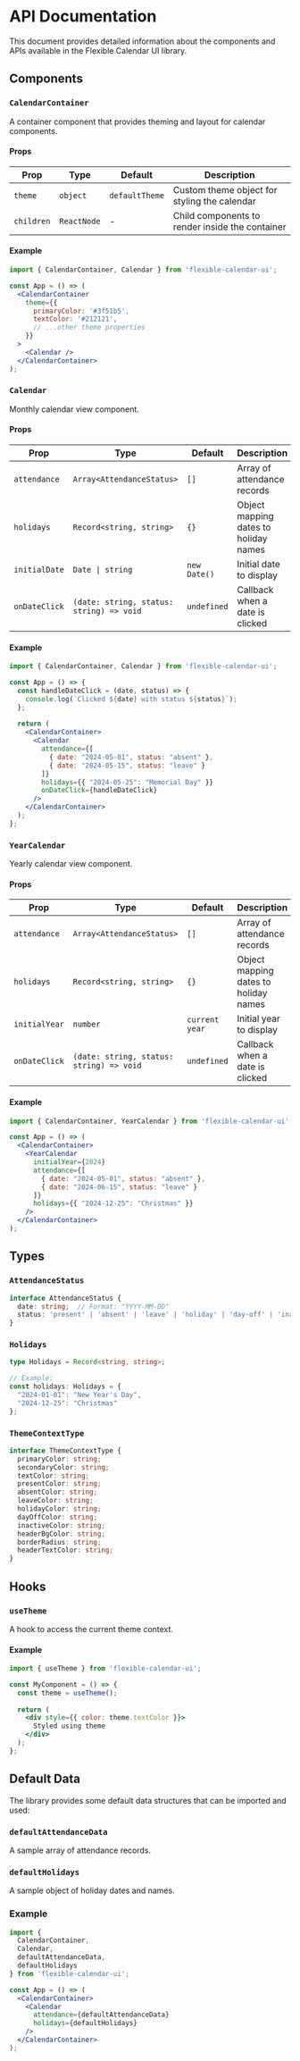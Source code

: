 # API Documentation

This document provides detailed information about the components and APIs available in the Flexible Calendar UI library.

## Components

### `CalendarContainer`

A container component that provides theming and layout for calendar components.

#### Props

| Prop | Type | Default | Description |
|------|------|---------|-------------|
| `theme` | `object` | `defaultTheme` | Custom theme object for styling the calendar |
| `children` | `ReactNode` | - | Child components to render inside the container |

#### Example

```jsx
import { CalendarContainer, Calendar } from 'flexible-calendar-ui';

const App = () => (
  <CalendarContainer
    theme={{
      primaryColor: '#3f51b5',
      textColor: '#212121',
      // ...other theme properties
    }}
  >
    <Calendar />
  </CalendarContainer>
);
```

### `Calendar`

Monthly calendar view component.

#### Props

| Prop | Type | Default | Description |
|------|------|---------|-------------|
| `attendance` | `Array<AttendanceStatus>` | `[]` | Array of attendance records |
| `holidays` | `Record<string, string>` | `{}` | Object mapping dates to holiday names |
| `initialDate` | `Date \| string` | `new Date()` | Initial date to display |
| `onDateClick` | `(date: string, status: string) => void` | `undefined` | Callback when a date is clicked |

#### Example

```jsx
import { CalendarContainer, Calendar } from 'flexible-calendar-ui';

const App = () => {
  const handleDateClick = (date, status) => {
    console.log(`Clicked ${date} with status ${status}`);
  };
  
  return (
    <CalendarContainer>
      <Calendar
        attendance={[
          { date: "2024-05-01", status: "absent" },
          { date: "2024-05-15", status: "leave" }
        ]}
        holidays={{ "2024-05-25": "Memorial Day" }}
        onDateClick={handleDateClick}
      />
    </CalendarContainer>
  );
};
```

### `YearCalendar`

Yearly calendar view component.

#### Props

| Prop | Type | Default | Description |
|------|------|---------|-------------|
| `attendance` | `Array<AttendanceStatus>` | `[]` | Array of attendance records |
| `holidays` | `Record<string, string>` | `{}` | Object mapping dates to holiday names |
| `initialYear` | `number` | `current year` | Initial year to display |
| `onDateClick` | `(date: string, status: string) => void` | `undefined` | Callback when a date is clicked |

#### Example

```jsx
import { CalendarContainer, YearCalendar } from 'flexible-calendar-ui';

const App = () => (
  <CalendarContainer>
    <YearCalendar
      initialYear={2024}
      attendance={[
        { date: "2024-05-01", status: "absent" },
        { date: "2024-06-15", status: "leave" }
      ]}
      holidays={{ "2024-12-25": "Christmas" }}
    />
  </CalendarContainer>
);
```

## Types

### `AttendanceStatus`

```typescript
interface AttendanceStatus {
  date: string;  // Format: "YYYY-MM-DD"
  status: 'present' | 'absent' | 'leave' | 'holiday' | 'day-off' | 'inactive';
}
```

### `Holidays`

```typescript
type Holidays = Record<string, string>;

// Example:
const holidays: Holidays = {
  "2024-01-01": "New Year's Day",
  "2024-12-25": "Christmas"
};
```

### `ThemeContextType`

```typescript
interface ThemeContextType {
  primaryColor: string;
  secondaryColor: string;
  textColor: string;
  presentColor: string;
  absentColor: string;
  leaveColor: string;
  holidayColor: string;
  dayOffColor: string;
  inactiveColor: string;
  headerBgColor: string;
  borderRadius: string;
  headerTextColor: string;
}
```

## Hooks

### `useTheme`

A hook to access the current theme context.

#### Example

```jsx
import { useTheme } from 'flexible-calendar-ui';

const MyComponent = () => {
  const theme = useTheme();
  
  return (
    <div style={{ color: theme.textColor }}>
      Styled using theme
    </div>
  );
};
```

## Default Data

The library provides some default data structures that can be imported and used:

### `defaultAttendanceData`

A sample array of attendance records.

### `defaultHolidays`

A sample object of holiday dates and names.

### Example

```jsx
import { 
  CalendarContainer, 
  Calendar, 
  defaultAttendanceData, 
  defaultHolidays 
} from 'flexible-calendar-ui';

const App = () => (
  <CalendarContainer>
    <Calendar
      attendance={defaultAttendanceData}
      holidays={defaultHolidays}
    />
  </CalendarContainer>
);
```
